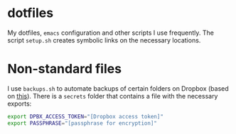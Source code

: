 # dotfiles

My dotfiles, `emacs` configuration and other scripts I use frequently.
The script `setup.sh` creates symbolic links on the necessary locations.

# Non-standard files

I use `backups.sh` to automate backups of certain folders on Dropbox (based on [this](https://www.roussos.cc/2018/03/05/duplicity-gpg-dropbox/)).
There is a `secrets` folder that contains a file with the necessary exports:

```bash
export DPBX_ACCESS_TOKEN="[Dropbox access token]"
export PASSPHRASE="[passphrase for encryption]"
```

<!-- I had to run `pip install dropbox --upgrade` for it to work. -->
